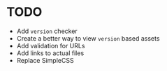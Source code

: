 # TODO

- Add `version` checker
- Create a better way to view `version` based assets
- Add validation for URLs
- Add links to actual files
- Replace SimpleCSS
